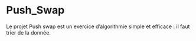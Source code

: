 # Push_Swap
Le projet Push swap est un exercice d’algorithmie simple et efficace : il faut trier de la donnée.
